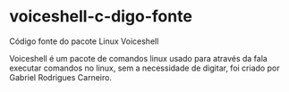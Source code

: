 # voiceshell-c-digo-fonte
Código fonte do pacote Linux Voiceshell

Voiceshell é um pacote de comandos linux usado para através da fala executar comandos no linux, sem a necessidade de digitar, foi criado por Gabriel Rodrigues Carneiro.
